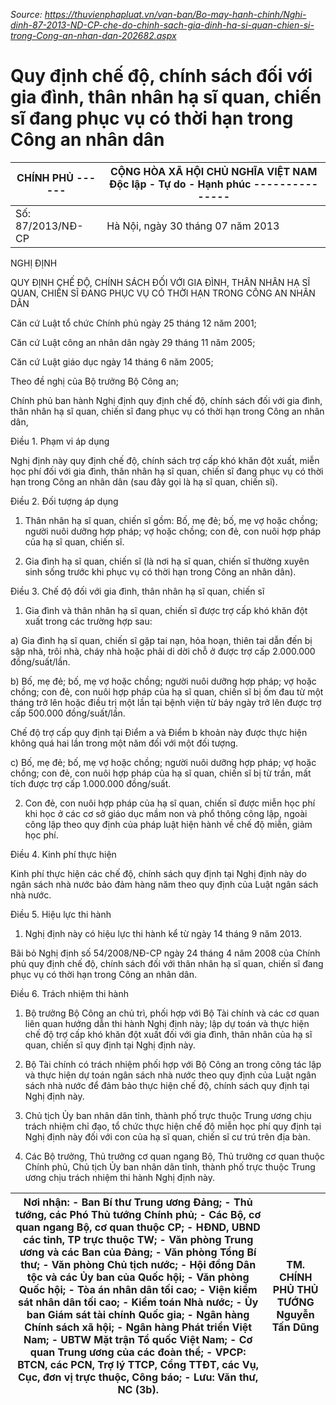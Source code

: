 *Source: https://thuvienphapluat.vn/van-ban/Bo-may-hanh-chinh/Nghi-dinh-87-2013-ND-CP-che-do-chinh-sach-gia-dinh-ha-si-quan-chien-si-trong-Cong-an-nhan-dan-202682.aspx*

# Quy định chế độ, chính sách đối với gia đình, thân nhân hạ sĩ quan, chiến sĩ đang phục vụ có thời hạn trong Công an nhân dân

| CHÍNH PHỦ ------ | CỘNG HÒA XÃ HỘI CHỦ NGHĨA VIỆT NAM Độc lập - Tự do - Hạnh phúc --------------- |
|---|---|
| Số: 87/2013/NĐ-CP | Hà Nội, ngày 30 tháng 07 năm 2013 |

NGHỊ ĐỊNH

QUY ĐỊNH CHẾ ĐỘ, CHÍNH SÁCH ĐỐI VỚI GIA ĐÌNH, THÂN NHÂN HẠ SĨ QUAN, CHIẾN SĨ ĐANG PHỤC VỤ CÓ THỜI HẠN TRONG CÔNG AN NHÂN DÂN

Căn cứ Luật tổ chức Chính phủ ngày 25 tháng 12 năm 2001;

Căn cứ Luật công an nhân dân ngày 29 tháng 11 năm 2005;

Căn cứ Luật giáo dục ngày 14 tháng 6 năm 2005;

Theo đề nghị của Bộ trưởng Bộ Công an;

Chính phủ ban hành Nghị định quy định chế độ, chính sách đối với gia đình, thân nhân hạ sĩ quan, chiến sĩ đang phục vụ có thời hạn trong Công an nhân dân,

Điều 1. Phạm vi áp dụng

Nghị định này quy định chế độ, chính sách trợ cấp khó khăn đột xuất, miễn học phí đối với gia đình, thân nhân hạ sĩ quan, chiến sĩ đang phục vụ có thời hạn trong Công an nhân dân (sau đây gọi là hạ sĩ quan, chiến sĩ).

Điều 2. Đối tượng áp dụng

1. Thân nhân hạ sĩ quan, chiến sĩ gồm: Bố, mẹ đẻ; bố, mẹ vợ hoặc chồng; người nuôi dưỡng hợp pháp; vợ hoặc chồng; con đẻ, con nuôi hợp pháp của hạ sĩ quan, chiến sĩ.

2. Gia đình hạ sĩ quan, chiến sĩ (là nơi hạ sĩ quan, chiến sĩ thường xuyên sinh sống trước khi phục vụ có thời hạn trong Công an nhân dân).

Điều 3. Chế độ đối với gia đình, thân nhân hạ sĩ quan, chiến sĩ

1. Gia đình và thân nhân hạ sĩ quan, chiến sĩ được trợ cấp khó khăn đột xuất trong các trường hợp sau:

a) Gia đình hạ sĩ quan, chiến sĩ gặp tai nạn, hỏa hoạn, thiên tai dẫn đến bị sập nhà, trôi nhà, cháy nhà hoặc phải di dời chỗ ở được trợ cấp 2.000.000 đồng/suất/lần.

b) Bố, mẹ đẻ; bố, mẹ vợ hoặc chồng; người nuôi dưỡng hợp pháp; vợ hoặc chồng; con đẻ, con nuôi hợp pháp của hạ sĩ quan, chiến sĩ bị ốm đau từ một tháng trở lên hoặc điều trị một lần tại bệnh viện từ bảy ngày trở lên được trợ cấp 500.000 đồng/suất/lần.

Chế độ trợ cấp quy định tại Điểm a và Điểm b khoản này được thực hiện không quá hai lần trong một năm đối với một đối tượng.

c) Bố, mẹ đẻ; bố, mẹ vợ hoặc chồng; người nuôi dưỡng hợp pháp; vợ hoặc chồng; con đẻ, con nuôi hợp pháp của hạ sĩ quan, chiến sĩ bị từ trần, mất tích được trợ cấp 1.000.000 đồng/suất.

2. Con đẻ, con nuôi hợp pháp của hạ sĩ quan, chiến sĩ được miễn học phí khi học ở các cơ sở giáo dục mầm non và phổ thông công lập, ngoài công lập theo quy định của pháp luật hiện hành về chế độ miễn, giảm học phí.

Điều 4. Kinh phí thực hiện

Kinh phí thực hiện các chế độ, chính sách quy định tại Nghị định này do ngân sách nhà nước bảo đảm hàng năm theo quy định của Luật ngân sách nhà nước.

Điều 5. Hiệu lực thi hành

1. Nghị định này có hiệu lực thi hành kể từ ngày 14 tháng 9 năm 2013.

Bãi bỏ Nghị định số 54/2008/NĐ-CP ngày 24 tháng 4 năm 2008 của Chính phủ quy định chế độ, chính sách đối với thân nhân hạ sĩ quan, chiến sĩ đang phục vụ có thời hạn trong Công an nhân dân.

Điều 6. Trách nhiệm thi hành

1. Bộ trưởng Bộ Công an chủ trì, phối hợp với Bộ Tài chính và các cơ quan liên quan hướng dẫn thi hành Nghị định này; lập dự toán và thực hiện chế độ trợ cấp khó khăn đột xuất đối với gia đình, thân nhân của hạ sĩ quan, chiến sĩ quy định tại Nghị định này.

2. Bộ Tài chính có trách nhiệm phối hợp với Bộ Công an trong công tác lập và thực hiện dự toán ngân sách nhà nước theo quy định của Luật ngân sách nhà nước để đảm bảo thực hiện chế độ, chính sách quy định tại Nghị định này.

3. Chủ tịch Ủy ban nhân dân tỉnh, thành phố trực thuộc Trung ương chịu trách nhiệm chỉ đạo, tổ chức thực hiện chế độ miễn học phí quy định tại Nghị định này đối với con của hạ sĩ quan, chiến sĩ cư trú trên địa bàn.

4. Các Bộ trưởng, Thủ trưởng cơ quan ngang Bộ, Thủ trưởng cơ quan thuộc Chính phủ, Chủ tịch Ủy ban nhân dân tỉnh, thành phố trực thuộc Trung ương chịu trách nhiệm thi hành Nghị định này.

| Nơi nhận: - Ban Bí thư Trung ương Đảng; - Thủ tướng, các Phó Thủ tướng Chính phủ; - Các Bộ, cơ quan ngang Bộ, cơ quan thuộc CP; - HĐND, UBND các tỉnh, TP trực thuộc TW; - Văn phòng Trung ương và các Ban của Đảng; - Văn phòng Tổng Bí thư; - Văn phòng Chủ tịch nước; - Hội đồng Dân tộc và các Ủy ban của Quốc hội; - Văn phòng Quốc hội; - Tòa án nhân dân tối cao; - Viện kiểm sát nhân dân tối cao; - Kiểm toán Nhà nước; - Ủy ban Giám sát tài chính Quốc gia; - Ngân hàng Chính sách xã hội; - Ngân hàng Phát triển Việt Nam; - UBTW Mặt trận Tổ quốc Việt Nam; - Cơ quan Trung ương của các đoàn thể; - VPCP: BTCN, các PCN, Trợ lý TTCP, Cổng TTĐT, các Vụ, Cục, đơn vị trực thuộc, Công báo; - Lưu: Văn thư, NC (3b). | TM. CHÍNH PHỦ THỦ TƯỚNG Nguyễn Tấn Dũng |
|---|---|